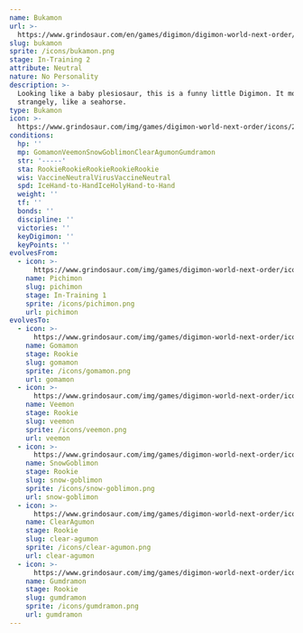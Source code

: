 ```yaml
---
name: Bukamon
url: >-
  https://www.grindosaur.com/en/games/digimon/digimon-world-next-order/digimon/22-bukamon
slug: bukamon
sprite: /icons/bukamon.png
stage: In-Training 2
attribute: Neutral
nature: No Personality
description: >-
  Looking like a baby plesiosaur, this is a funny little Digimon. It moves
  strangely, like a seahorse.
type: Bukamon
icon: >-
  https://www.grindosaur.com/img/games/digimon-world-next-order/icons/22-bukamon-icon.png
conditions:
  hp: ''
  mp: GomamonVeemonSnowGoblimonClearAgumonGumdramon
  str: '-----'
  sta: RookieRookieRookieRookieRookie
  wis: VaccineNeutralVirusVaccineNeutral
  spd: IceHand-to-HandIceHolyHand-to-Hand
  weight: ''
  tf: ''
  bonds: ''
  discipline: ''
  victories: ''
  keyDigimon: ''
  keyPoints: ''
evolvesFrom:
  - icon: >-
      https://www.grindosaur.com/img/games/digimon-world-next-order/icons/10-pichimon-icon-small.png
    name: Pichimon
    slug: pichimon
    stage: In-Training 1
    sprite: /icons/pichimon.png
    url: pichimon
evolvesTo:
  - icon: >-
      https://www.grindosaur.com/img/games/digimon-world-next-order/icons/28-gomamon-icon-small.png
    name: Gomamon
    stage: Rookie
    slug: gomamon
    sprite: /icons/gomamon.png
    url: gomamon
  - icon: >-
      https://www.grindosaur.com/img/games/digimon-world-next-order/icons/31-veemon-icon-small.png
    name: Veemon
    stage: Rookie
    slug: veemon
    sprite: /icons/veemon.png
    url: veemon
  - icon: >-
      https://www.grindosaur.com/img/games/digimon-world-next-order/icons/54-snowgoblimon-icon-small.png
    name: SnowGoblimon
    stage: Rookie
    slug: snow-goblimon
    sprite: /icons/snow-goblimon.png
    url: snow-goblimon
  - icon: >-
      https://www.grindosaur.com/img/games/digimon-world-next-order/icons/52-clearagumon-icon-small.png
    name: ClearAgumon
    stage: Rookie
    slug: clear-agumon
    sprite: /icons/clear-agumon.png
    url: clear-agumon
  - icon: >-
      https://www.grindosaur.com/img/games/digimon-world-next-order/icons/57-gumdramon-icon-small.png
    name: Gumdramon
    stage: Rookie
    slug: gumdramon
    sprite: /icons/gumdramon.png
    url: gumdramon
---
```


